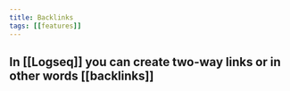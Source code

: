 ```yaml
---
title: Backlinks
tags: [[features]]
---
```

## In [[Logseq]] you can create two-way links or in other words [[backlinks]]
